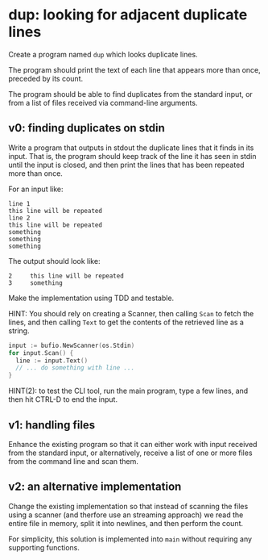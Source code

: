 # dup: looking for adjacent duplicate lines

Create a program named `dup` which looks duplicate lines.

The program should print the text of each line that appears more than once, preceded by its count.

The program should be able to find duplicates from the standard input, or from a list of files received via command-line arguments.

## v0: finding duplicates on stdin

Write a program that outputs in stdout the duplicate lines that it finds in its input. That is, the program should keep track of the line it has seen in stdin until the input is closed, and then print the lines that has been repeated more than once.

For an input like:

```
line 1
this line will be repeated
line 2
this line will be repeated
something
something
something
```

The output should look like:

```
2     this line will be repeated
3     something
```

Make the implementation using TDD and testable.

HINT: You should rely on creating a Scanner, then calling `Scan` to fetch the lines, and then calling `Text` to get the contents of the retrieved line as a string.

```go
input := bufio.NewScanner(os.Stdin)
for input.Scan() {
  line := input.Text()
  // ... do something with line ...
}
```

HINT(2): to test the CLI tool, run the main program, type a few lines, and then hit CTRL-D to end the input.

## v1: handling files

Enhance the existing program so that it can either work with input received from the standard input, or alternatively, receive a list of one or more files from the command line and scan them.

## v2: an alternative implementation

Change the existing implementation so that instead of scanning the files using a scanner (and therfore use an streaming approach) we read the entire file in memory, split it into newlines, and then perform the count.

For simplicity, this solution is implemented into `main` without requiring any supporting functions.